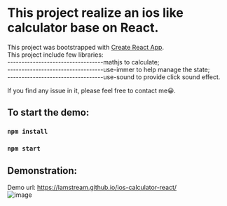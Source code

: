 # This project realize an ios like calculator base on React.

This project was bootstrapped with [Create React App](https://github.com/facebook/create-react-app).<br />
This project include few libraries:<br />
----------------------------------mathjs to calculate; <br />
----------------------------------use-immer to help manage the state;<br />
----------------------------------use-sound to provide click sound effect.<br />
                   
If you find any issue in it, please feel free to contact me😀.

## To start the demo:

### `npm install`
### `npm start`

## Demonstration: 
Demo url: https://lamstream.github.io/ios-calculator-react/<br>
![image](https://user-images.githubusercontent.com/58248467/234338549-5a15d537-0bc3-489d-adb1-a19bc67770e8.png)
